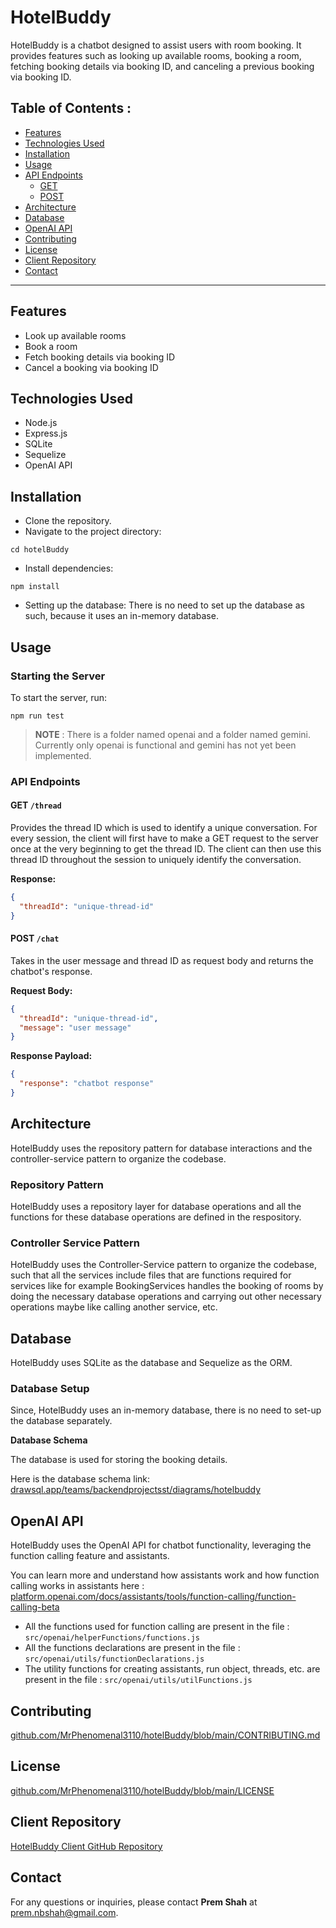 # HotelBuddy
HotelBuddy is a chatbot designed to assist users with room booking. It provides features such as looking up available rooms, booking a room, fetching booking details via booking ID, and canceling a previous booking via booking ID.

## Table of Contents :
- [﻿Features](https://github.com/MrPhenomenal3110/hotelBuddy/blob/main/README.md#features) 
- [﻿Technologies Used](https://github.com/MrPhenomenal3110/hotelBuddy/blob/main/README.md#technologiesUsed) 
- [﻿Installation](https://github.com/MrPhenomenal3110/hotelBuddy/blob/main/README.md#installation) 
- [﻿Usage](https://github.com/MrPhenomenal3110/hotelBuddy/blob/main/README.md#usage) 
- [﻿API Endpoints](https://github.com/MrPhenomenal3110/hotelBuddy/blob/main/README.md#apiEndpoints) 
    - [﻿GET](https://github.com/MrPhenomenal3110/hotelBuddy/blob/main/README.md#get) 
    - [﻿POST](https://github.com/MrPhenomenal3110/hotelBuddy/blob/main/README.md#post) 
- [﻿Architecture](https://github.com/MrPhenomenal3110/hotelBuddy/blob/main/README.md#architecture) 
- [﻿Database](https://github.com/MrPhenomenal3110/hotelBuddy/blob/main/README.md#db) 
- [﻿OpenAI API](https://github.com/MrPhenomenal3110/hotelBuddy/blob/main/README.md#openaiapis) 
- [﻿Contributing](https://github.com/MrPhenomenal3110/hotelBuddy/blob/main/README.md#contributing) 
- [﻿License](https://github.com/MrPhenomenal3110/hotelBuddy/blob/main/README.md#license) 
- [﻿Client Repository](https://github.com/MrPhenomenal3110/hotelBuddy/blob/main/README.md#clientRepo) 
- [﻿Contact](https://github.com/MrPhenomenal3110/hotelBuddy/blob/main/README.md#contact) 
---

<a id='features'></a>

## Features
- Look up available rooms
- Book a room
- Fetch booking details via booking ID
- Cancel a booking via booking ID

<a id='technologiesUsed'></a>

## Technologies Used
- Node.js
- Express.js
- SQLite
- Sequelize
- OpenAI API

<a id='installation'></a>

## Installation
- Clone the repository.
- Navigate to the project directory:
```
cd hotelBuddy
```
- Install dependencies:
```
npm install
```
- Setting up the database: There is no need to set up the database as such, because it uses an in-memory database.

<a id='usage'></a>

## Usage
### Starting the Server
To start the server, run:

```
npm run test
```
>  **NOTE** : There is a folder named openai and a folder named gemini. Currently only openai is functional and gemini has not yet been implemented. 

<a id='apiEndpoints'></a>

### API Endpoints

<a id='get'></a>

#### GET `/thread` 
Provides the thread ID which is used to identify a unique conversation. For every session, the client will first have to make a GET request to the server once at the very beginning to get the thread ID. The client can then use this thread ID throughout the session to uniquely identify the conversation.

**Response:**

```json
{
  "threadId": "unique-thread-id"
}
```

<a id='post'></a>

#### POST `/chat` 
Takes in the user message and thread ID as request body and returns the chatbot's response.

**Request Body:**

```json
{
  "threadId": "unique-thread-id",
  "message": "user message"
}
```
**Response Payload:**

```json
{
  "response": "chatbot response"
}
```

<a id='architecture'></a>

## Architecture
HotelBuddy uses the repository pattern for database interactions and the controller-service pattern to organize the codebase.

### Repository Pattern
HotelBuddy uses a repository layer for database operations and all the functions for these database operations are defined in the respository.

### Controller Service Pattern
HotelBuddy uses the Controller-Service pattern to organize the codebase, such that all the services include files that are functions required for services like for example BookingServices handles the booking of rooms by doing the necessary database operations and carrying out other necessary operations maybe like calling another service, etc.

<a id='db'></a>

## Database
HotelBuddy uses SQLite as the database and Sequelize as the ORM.

### Database Setup
Since, HotelBuddy uses an in-memory database, there is no need to set-up the database separately.

**Database Schema**

The database is used for storing the booking details.

Here is the database schema link: [﻿drawsql.app/teams/backendprojectsst/diagrams/hotelbuddy](https://drawsql.app/teams/backendprojectsst/diagrams/hotelbuddy) 

<a id='openaiapis'></a>

## OpenAI API
HotelBuddy uses the OpenAI API for chatbot functionality, leveraging the function calling feature and assistants.

You can learn more and understand how assistants work and how function calling works in assistants here : [﻿platform.openai.com/docs/assistants/tools/function-calling/function-calling-beta](https://platform.openai.com/docs/assistants/tools/function-calling/function-calling-beta) 

- All the functions used for function calling are present in the file : `src/openai/helperFunctions/functions.js`  
- All the functions declarations are present in the file : `src/openai/utils/functionDeclarations.js`  
- The utility functions for creating assistants, run object, threads, etc. are present in the file : `src/openai/utils/utilFunctions.js`

<a id='contribution'></a>

## Contributing
 [﻿github.com/MrPhenomenal3110/hotelBuddy/blob/main/CONTRIBUTING.md](https://github.com/MrPhenomenal3110/hotelBuddy/blob/main/CONTRIBUTING.md) 

<a id='license'></a>

## License
[﻿github.com/MrPhenomenal3110/hotelBuddy/blob/main/LICENSE](https://github.com/MrPhenomenal3110/hotelBuddy/blob/main/LICENSE) 

<a id='clientRepo'></a>

## Client Repository
[﻿HotelBuddy Client GitHub Repository](https://github.com/MrPhenomenal3110/hotelBuddyClient) 

<a id='contact'></a>

## Contact
For any questions or inquiries, please contact **Prem Shah** at [﻿prem.nbshah@gmail.com](mailto:prem.nbshah@gmail.com).

